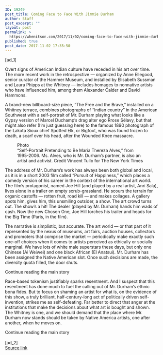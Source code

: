 ```yaml
---
ID: 19249
post_title: Coming Face to Face With Jimmie Durham
author: Staff
post_excerpt: ""
layout: post
permalink: >
  https://whenitson.com/2017/11/02/coming-face-to-face-with-jimmie-durham/
published: true
post_date: 2017-11-02 17:35:50
---
```

 [ad_1]
<br><div>
        <p class="story-body-text story-content" data-para-count="365" data-total-count="6452" id="story-continues-9">Overt signs of American Indian culture have receded in his art over time. The more recent work in the retrospective — organized by Anne Ellegood, senior curator of the Hammer Museum, and installed by Elisabeth Sussman and Laura Phipps at the Whitney — includes homages to nonnative artists who have influenced him, among them Alexander Calder and David Hammons.</p><p class="story-body-text story-content" data-para-count="514" data-total-count="6966">A brand-new billboard-size piece, “The Free and the Brave,” installed on a Whitney terrace, combines photographs of “Indian country” in the American Southwest with a self-portrait of Mr. Durham playing what looks like a Gypsy version of Marcel Duchamp’s drag alter ego Rrose Sélavy, but that might also refer (I’m just guessing here) to the famous 1890 photograph of the Lakota Sioux chief Spotted Elk, or Bigfoot, who was found frozen to death, a scarf over his head, after the Wounded Knee massacre.</p><figure id="media-100000005527722" class="media photo embedded layout-large-vertical media-100000005527722" data-media-action="modal" itemprop="associatedMedia" itemscope="" itemid="https://static01.nyt.com/images/2017/11/01/arts/03jimmiedurham5/03jimmiedurham5-blog427.jpg" itemtype="http://schema.org/ImageObject" aria-label="media" role="group"><span class="visually-hidden">Photo</span>
    <div class="image">
            <img src="https://static01.nyt.com/images/2017/11/01/arts/03jimmiedurham5/03jimmiedurham5-blog427.jpg" alt="" class="media-viewer-candidate" data-mediaviewer-src="https://static01.nyt.com/images/2017/11/01/arts/03jimmiedurham5/03jimmiedurham5-superJumbo.jpg" data-mediaviewer-caption="“Self-Portrait Pretending to Be Maria Thereza Alves,” from 1995-2006. Ms. Alves, who is Mr. Durham’s partner, is also an artist and activist." data-mediaviewer-credit="Vincent Tullo for The New York Times" itemprop="url" itemid="https://static01.nyt.com/images/2017/11/01/arts/03jimmiedurham5/03jimmiedurham5-blog427.jpg"/><meta itemprop="height" content="640"/><meta itemprop="width" content="427"/></div>
        <figcaption class="caption" itemprop="caption description"><span class="caption-text">“Self-Portrait Pretending to Be Maria Thereza Alves,” from 1995-2006. Ms. Alves, who is Mr. Durham’s partner, is also an artist and activist.</span>
                        <span class="credit" itemprop="copyrightHolder">
            <span class="visually-hidden">Credit</span>
            Vincent Tullo for The New York Times        </span>
            </figcaption></figure><p class="story-body-text story-content" data-para-count="728" data-total-count="7694">The address of Mr. Durham’s work has always been both global and local, as it is in a short 2003 film called “Pursuit of Happiness,” which places a comedy version of his career in the context of the international art world. The film’s protagonist, named Joe Hill (and played by a real artist, Anri Sala), lives alone in a trailer on empty scrub-grassland. He scours the terrain for organic castoffs — rotten fruit, road kill — and makes collages. A gallery spots him, gives him, this unsmiling outsider, a show. The art crowd turns out. The show’s a hit! The dealer (played by Mr. Durham) hands him wads of cash. Now the new Chosen One, Joe Hill torches his trailer and heads for the Big Time (Paris, in the film).</p><p class="story-body-text story-content" data-para-count="562" data-total-count="8256">The narrative is simplistic, but accurate. The art world — or that part of it represented by the nexus of museums, art fairs, auction houses, collectors and promoters that comprise the market — periodically make exactly such one-off choices when it comes to artists perceived as ethically or socially marginal. We have lots of white male superstars these days, but only one Chinese (Ai Weiwei) and one black African (El Anatsui). Mr. Durham has been assigned the Native American slot. Once such decisions are made, the diversity quota filled, the door shuts.</p><div id="story-ad-2" class="story-ad ad ad-placeholder nocontent robots-nocontent ">
    
Continue reading the main story
</div>
<p class="story-body-text story-content" data-para-count="622" data-total-count="8878" id="story-continues-10">Race-based tokenism justifiably sparks resentment. And I suspect that this resentment has done much to fuel the calling out of Mr. Durham’s ethnic bona fides. But to focus on shaming an artist for what is, on the evidence of this show, a truly brilliant, half-century-long act of politically driven self-invention, strikes me as self-defeating. Far better to direct that anger at the institutions that make the decisions about what art is bought and shown. The Whitney is one, and we should demand that the place where Mr. Durham now stands should be taken by Native America artists, one after another, when he moves on.</p>Continue reading the main story
    </div>
<br>[ad_2]
<br><a href="https://www.nytimes.com/2017/11/02/arts/design/jimmie-durham-review-whitney-museum-cherokee.html?partner=rss&#038;emc=rss">Source link </a>